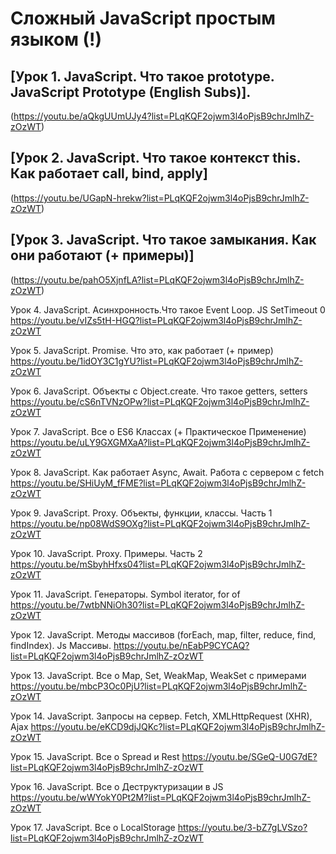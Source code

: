 # Сложный JavaScript простым языком (!)

## [Урок 1. JavaScript. Что такое prototype. JavaScript Prototype (English Subs)].
(https://youtu.be/aQkgUUmUJy4?list=PLqKQF2ojwm3l4oPjsB9chrJmlhZ-zOzWT)

## [Урок 2. JavaScript. Что такое контекст this. Как работает call, bind, apply]
(https://youtu.be/UGapN-hrekw?list=PLqKQF2ojwm3l4oPjsB9chrJmlhZ-zOzWT)

## [Урок 3. JavaScript. Что такое замыкания. Как они работают (+ примеры)]
(https://youtu.be/pahO5XjnfLA?list=PLqKQF2ojwm3l4oPjsB9chrJmlhZ-zOzWT)

Урок 4. JavaScript. Асинхронность.Что такое Event Loop. JS SetTimeout 0
https://youtu.be/vIZs5tH-HGQ?list=PLqKQF2ojwm3l4oPjsB9chrJmlhZ-zOzWT

Урок 5. JavaScript. Promise. Что это, как работает (+ пример)
https://youtu.be/1idOY3C1gYU?list=PLqKQF2ojwm3l4oPjsB9chrJmlhZ-zOzWT

Урок 6. JavaScript. Объекты с Object.create. Что такое getters, setters
https://youtu.be/cS6nTVNzOPw?list=PLqKQF2ojwm3l4oPjsB9chrJmlhZ-zOzWT

Урок 7. JavaScript. Все о ES6 Классах (+ Практическое Применение)
https://youtu.be/uLY9GXGMXaA?list=PLqKQF2ojwm3l4oPjsB9chrJmlhZ-zOzWT

Урок 8. JavaScript. Как работает Async, Await. Работа с сервером c fetch
https://youtu.be/SHiUyM_fFME?list=PLqKQF2ojwm3l4oPjsB9chrJmlhZ-zOzWT

Урок 9. JavaScript. Proxy. Объекты, функции, классы. Часть 1
https://youtu.be/np08WdS9OXg?list=PLqKQF2ojwm3l4oPjsB9chrJmlhZ-zOzWT

Урок 10. JavaScript. Proxy. Примеры. Часть 2
https://youtu.be/mSbyhHfxs04?list=PLqKQF2ojwm3l4oPjsB9chrJmlhZ-zOzWT

Урок 11. JavaScript. Генераторы. Symbol iterator, for of
https://youtu.be/7wtbNNiOh30?list=PLqKQF2ojwm3l4oPjsB9chrJmlhZ-zOzWT

Урок 12. JavaScript. Методы массивов (forEach, map, filter, reduce, find, findIndex). Js Массивы.
https://youtu.be/nEabP9CYCAQ?list=PLqKQF2ojwm3l4oPjsB9chrJmlhZ-zOzWT

Урок 13. JavaScript. Все о Map, Set, WeakMap, WeakSet с примерами
https://youtu.be/mbcP3Oc0PjU?list=PLqKQF2ojwm3l4oPjsB9chrJmlhZ-zOzWT

Урок 14. JavaScript. Запросы на сервер. Fetch, XMLHttpRequest (XHR), Ajax
https://youtu.be/eKCD9djJQKc?list=PLqKQF2ojwm3l4oPjsB9chrJmlhZ-zOzWT

Урок 15. JavaScript. Все о Spread и Rest
https://youtu.be/SGeQ-U0G7dE?list=PLqKQF2ojwm3l4oPjsB9chrJmlhZ-zOzWT

Урок 16. JavaScript. Все о Деструктуризации в JS
https://youtu.be/wWYokY0Pt2M?list=PLqKQF2ojwm3l4oPjsB9chrJmlhZ-zOzWT

Урок 17. JavaScript. Все о LocalStorage
https://youtu.be/3-bZ7gLVSzo?list=PLqKQF2ojwm3l4oPjsB9chrJmlhZ-zOzWT